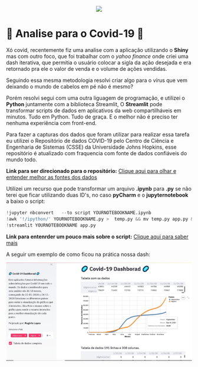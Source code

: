 <p align="center"> 
<img src="https://media.giphy.com/media/JRsY1oIVA7IetTkKVO/giphy.gif">
</p>

# 🦠 Analise para o Covid-19 🦠

Xó covid, recentemente fiz uma analise com a aplicação utilizando o **Shiny** mas com outro foco, que foi trabalhar com o *yahoo finance* onde criei uma dash iterativa, que permitia o usuário colocar a sigla da ação desejada e era retornado pra ele o valor de venda e o volume de ações vendidas.

Seguindo essa mesma metodologia resolvi criar algo para o vírus que vem deixando o mundo de cabelos em pé não é mesmo?

Porém resolvi segui com uma outra liguagem de programação, e utilizei o **Python** juntamente com a biblioteca Streamlit, O **Streamlit** pode transformar scripts de dados em aplicativos da web compartilháveis ​​em minutos. Tudo em Python. Tudo de graça. E o melhor não é preciso ter nenhuma experiência com front-end. 

Para fazer a capturas dos dados que foram utilizar para realizar essa tarefa eu utilizei o Repositório de dados COVID-19 pelo Centro de Ciência e Engenharia de Sistemas (CSSE) da Universidade Johns Hopkins, esse repositório é atualizado com fraquencia com fonte de dados confiáveis do mundo todo.

**Link para ser direcionado para o repositório:**
[Clique aqui para olhar e entender melhor as fontes dos dados](https://github.com/CSSEGISandData/COVID-19)

Utilizei um recurso que pode transformar um arquivo **.ipynb** para **.py** se não terei que ficar utilizando duas ID's, no caso **pyCharm** e o **jupyternotebook** a baixo o script:

```python
!jupyter nbconvert   --to script YOURNOTEBOOKNAME.ipynb
!awk '!/ipython/' YOURNOTEBOOKNAME.py >  temp.py && mv temp.py app.py && rm YOURNOTEBOOKNAME.py
!streamlit YOURNOTEBOOKNAME app.py
```
**Link para entenrder um pouco mais sobre o script:**
[Clique aqui para saber mais](https://github.com/ChristianFJung/NotebookToWebApp/blob/master/article.md)

A seguir um exemplo de como ficou na prática nossa dash:

<p align="center"> 
<img src="foto.jpeg">
</p>